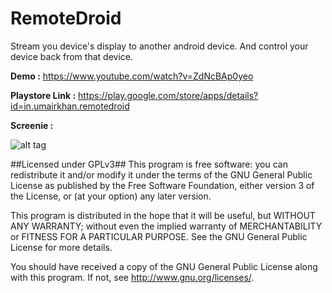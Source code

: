 RemoteDroid
===========

Stream you device's display to another android device. And control your device back from that device.

**Demo :** https://www.youtube.com/watch?v=ZdNcBAp0yeo

**Playstore Link :** https://play.google.com/store/apps/details?id=in.umairkhan.remotedroid

**Screenie :** 

![alt tag](http://i.imgur.com/JJuNWlj.jpg)

##Licensed under GPLv3##
This program is free software: you can redistribute it and/or modify
it under the terms of the GNU General Public License as published by
the Free Software Foundation, either version 3 of the License, or
(at your option) any later version.

This program is distributed in the hope that it will be useful,
but WITHOUT ANY WARRANTY; without even the implied warranty of
MERCHANTABILITY or FITNESS FOR A PARTICULAR PURPOSE.  See the
GNU General Public License for more details.

You should have received a copy of the GNU General Public License
along with this program.  If not, see <http://www.gnu.org/licenses/>.
